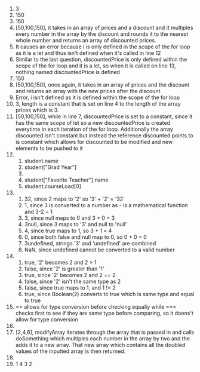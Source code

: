 1. 3
2. 150
3. 150
4. [50,100,150], it takes in an array of prices and a discount and it multiples every number in the array by the discount and rounds it to the nearest whole number and returns an array of discounted prices.
5. It causes an error because i is only defined in the scope of the for loop as it is a let and thus isn't defined when it's called in line 12
6. Similar to the last question, discountedPrice is only defined within the scope of the for loop and it is a let, so when it is called on line 13, nothing named discountedPrice is defined
7. 150
8. [50,100,150], once again, it takes in an array of prices and the discount and returns an array with the new prices after the discount
9. Error, i isn't defined as it is defined within the scope of the for loop
10. 3, length is a constant that is set on line 4 to the length of the array prices which is 3.
11. [50,100,150], while in line 7, discountedPrice is set to a constant, since it has the same scope of let so a new discountedPrice is created everytime in each iteration of the for loop. Additionally the array discounted isn't constant but instead the reference discounted points to is constant which allows for discounted to be modified and new elements to be pushed to it
12. 
    1.  student.name
    2.  student["Grad Year"]
    3.  
    4.  student["Favorite Teacher"].name
    5.  student.courseLoad[0]
13. 
    1.  32, since 2 maps to '2' so '3' + '2' = '32'
    2.  1, since 3 is converted to a number as - is a mathematical function and 3-2 = 1
    3.  3, since null maps to 0 and 3 + 0 = 3
    4.  3null, since 3 maps to '3' and null to 'null'
    5.  4, since true maps to 1, so 3 + 1 = 4
    6.  0, since both false and null map to 0, so 0 + 0 = 0
    7.  3undefined, strings '3' and 'undefined' are combined
    8.  NaN, since undefined cannot be converted to a valid number
14. 
    1.  true, '2' becomes 2 and 2 > 1
    2.  false, since '2' is greater than '1'
    3.  true, since '2' becomes 2 and 2 == 2
    4.  false, since '2' isn't the same type as 2
    5.  false, since true maps to 1, and 1 != 2
    6.  true, since Boolean(2) converts to true which is same type and equal to true
15. == allows for type conversion before checking equaliy while === checks first to see if they are same type before comparing, so it doens't allow for type conversion
16. 
17. [2,4,6], modifyArray iterates through the array that is passed in and calls doSomething which multiples each number in the array by two and the adds it to a new array. That new array which contains all the doubled values of the inputted array is then returned.
18. 
19. 1
    4
    3
    2